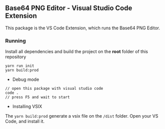 ## Base64 PNG Editor - Visual Studio Code Extension

This package is the VS Code Extension, which runs the Base64 PNG Editor.

### Running
Install all dependencies and build the project on the **root** folder of this repository
```shell script
yarn run init
yarn build:prod
```

- Debug mode
```shell script
// open this package with visual studio code
code .
// press F5 and wait to start
```
- Installing VSIX

The `yarn build:prod` generate a vsix file on the `/dist` folder. Open your VS Code, and install it.